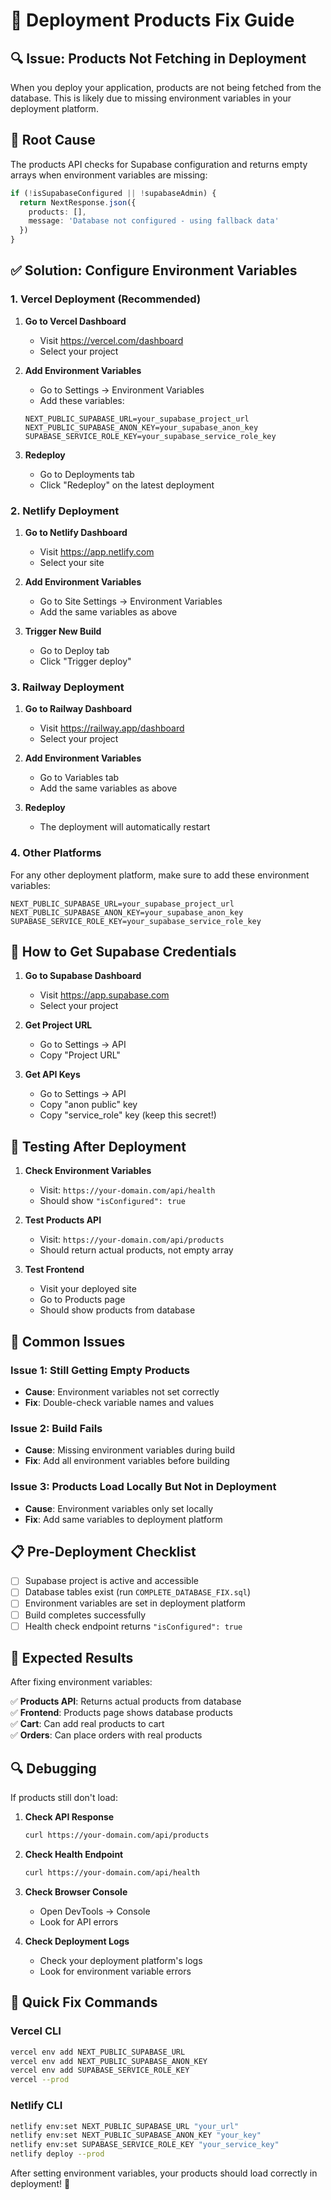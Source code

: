 # 🚀 Deployment Products Fix Guide

## 🔍 Issue: Products Not Fetching in Deployment

When you deploy your application, products are not being fetched from the database. This is likely due to missing environment variables in your deployment platform.

## 🎯 Root Cause

The products API checks for Supabase configuration and returns empty arrays when environment variables are missing:

```typescript
if (!isSupabaseConfigured || !supabaseAdmin) {
  return NextResponse.json({
    products: [],
    message: 'Database not configured - using fallback data'
  })
}
```

## ✅ Solution: Configure Environment Variables

### **1. Vercel Deployment (Recommended)**

1. **Go to Vercel Dashboard**
   - Visit https://vercel.com/dashboard
   - Select your project

2. **Add Environment Variables**
   - Go to Settings → Environment Variables
   - Add these variables:

   ```
   NEXT_PUBLIC_SUPABASE_URL=your_supabase_project_url
   NEXT_PUBLIC_SUPABASE_ANON_KEY=your_supabase_anon_key
   SUPABASE_SERVICE_ROLE_KEY=your_supabase_service_role_key
   ```

3. **Redeploy**
   - Go to Deployments tab
   - Click "Redeploy" on the latest deployment

### **2. Netlify Deployment**

1. **Go to Netlify Dashboard**
   - Visit https://app.netlify.com
   - Select your site

2. **Add Environment Variables**
   - Go to Site Settings → Environment Variables
   - Add the same variables as above

3. **Trigger New Build**
   - Go to Deploy tab
   - Click "Trigger deploy"

### **3. Railway Deployment**

1. **Go to Railway Dashboard**
   - Visit https://railway.app/dashboard
   - Select your project

2. **Add Environment Variables**
   - Go to Variables tab
   - Add the same variables as above

3. **Redeploy**
   - The deployment will automatically restart

### **4. Other Platforms**

For any other deployment platform, make sure to add these environment variables:

```
NEXT_PUBLIC_SUPABASE_URL=your_supabase_project_url
NEXT_PUBLIC_SUPABASE_ANON_KEY=your_supabase_anon_key
SUPABASE_SERVICE_ROLE_KEY=your_supabase_service_role_key
```

## 🔧 How to Get Supabase Credentials

1. **Go to Supabase Dashboard**
   - Visit https://app.supabase.com
   - Select your project

2. **Get Project URL**
   - Go to Settings → API
   - Copy "Project URL"

3. **Get API Keys**
   - Go to Settings → API
   - Copy "anon public" key
   - Copy "service_role" key (keep this secret!)

## 🧪 Testing After Deployment

1. **Check Environment Variables**
   - Visit: `https://your-domain.com/api/health`
   - Should show `"isConfigured": true`

2. **Test Products API**
   - Visit: `https://your-domain.com/api/products`
   - Should return actual products, not empty array

3. **Test Frontend**
   - Visit your deployed site
   - Go to Products page
   - Should show products from database

## 🚨 Common Issues

### **Issue 1: Still Getting Empty Products**
- **Cause**: Environment variables not set correctly
- **Fix**: Double-check variable names and values

### **Issue 2: Build Fails**
- **Cause**: Missing environment variables during build
- **Fix**: Add all environment variables before building

### **Issue 3: Products Load Locally But Not in Deployment**
- **Cause**: Environment variables only set locally
- **Fix**: Add same variables to deployment platform

## 📋 Pre-Deployment Checklist

- [ ] Supabase project is active and accessible
- [ ] Database tables exist (run `COMPLETE_DATABASE_FIX.sql`)
- [ ] Environment variables are set in deployment platform
- [ ] Build completes successfully
- [ ] Health check endpoint returns `"isConfigured": true`

## 🎯 Expected Results

After fixing environment variables:

✅ **Products API**: Returns actual products from database  
✅ **Frontend**: Products page shows database products  
✅ **Cart**: Can add real products to cart  
✅ **Orders**: Can place orders with real products  

## 🔍 Debugging

If products still don't load:

1. **Check API Response**
   ```bash
   curl https://your-domain.com/api/products
   ```

2. **Check Health Endpoint**
   ```bash
   curl https://your-domain.com/api/health
   ```

3. **Check Browser Console**
   - Open DevTools → Console
   - Look for API errors

4. **Check Deployment Logs**
   - Check your deployment platform's logs
   - Look for environment variable errors

## 🚀 Quick Fix Commands

### **Vercel CLI**
```bash
vercel env add NEXT_PUBLIC_SUPABASE_URL
vercel env add NEXT_PUBLIC_SUPABASE_ANON_KEY
vercel env add SUPABASE_SERVICE_ROLE_KEY
vercel --prod
```

### **Netlify CLI**
```bash
netlify env:set NEXT_PUBLIC_SUPABASE_URL "your_url"
netlify env:set NEXT_PUBLIC_SUPABASE_ANON_KEY "your_key"
netlify env:set SUPABASE_SERVICE_ROLE_KEY "your_service_key"
netlify deploy --prod
```

After setting environment variables, your products should load correctly in deployment! 🎉
